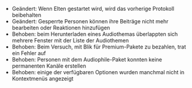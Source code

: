 - Geändert: Wenn Elten gestartet wird, wird das vorherige Protokoll beibehalten
- Geändert: Gesperrte Personen können ihre Beiträge nicht mehr bearbeiten oder Reaktionen hinzufügen
- Behoben: beim Herunterladen eines Audiothemas überlappten sich mehrere Fenster mit der Liste der Audiothemen
- Behoben: Beim Versuch, mit Blik für Premium-Pakete zu bezahlen, trat ein Fehler auf
- Behoben: Personen mit dem Audiophile-Paket konnten keine permanenten Kanäle erstellen
- Behoben: einige der verfügbaren Optionen wurden manchmal nicht in Kontextmenüs angezeigt